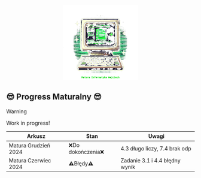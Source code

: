 <p align="center"> 
  <br/>
  <img src="/retro_computer_logo_with_text.png" alt="Matura Informatyka Wojciech" width="200"></a>
  <br/>
</p>

## **😎 Progress Maturalny 😎**

> [!WARNING]
> Work in progress!

|        Arkusz        |       Stan        |              Uwagi              |
| -------------------- | ----------------- | --------------------------------|
|Matura Grudzień 2024  |❌Do dokończenia❌  |4.3 długo liczy, 7.4 brak odp    |
|Matura Czerwiec 2024  |⚠️Błędy⚠️           |Zadanie 3.1 i 4.4 błędny wynik   |




